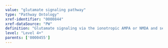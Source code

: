 ```yaml
---
value: "glutamate signaling pathway"
type: "Pathway Ontology"
xref-identifier: "0000844"
xref-dataSource: "PW"
definition: "Glutamate signaling via the ionotropic AMPA or NMDA and several metabotropic receptors plays important roles in the modulation of synaptic plasticity, long term depression or potentiation, and in learning and memory."
level: "Level 4+"
parents: ['0000455']
---
```

